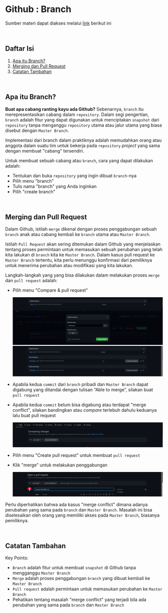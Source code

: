 # Github : Branch
Sumber materi dapat diakses melalui [link](https://www.youtube.com/watch?v=k1QXd-8VbPY&list=PLFIM0718LjIVknj6sgsSceMqlq242-jNf&index=3) berikut ini

<p>&nbsp;</p>

## Daftar Isi

1. [Apa itu Branch?](#apa-itu-branch-)
2. [Merging dan Pull Request](#merging-dan-pull-request-)
3. [Catatan Tambahan](#catatan-tambahan-)

<p>&nbsp;</p>

## Apa itu Branch? <a name = "What-Branch"></a>

**Buat apa cabang ranting kayu ada Github?** Sebenarnya, `branch` itu merepresentasikan cabang dalam `repository`. Dalam segi pengertian, `branch` adalah fitur yang dapat digunakan untuk menciptakan `snapshot` dari `repository` tanpa menganggu `repository` utama atau jalur utama yang biasa disebut dengan `Master Branch`. 

Implementasi dari branch dalam praktiknya adalah memudahkan orang atau anggota dalam suatu tim untuk bekerja pada `repository` *project* yang sama dengan membuat "cabang" tersendiri.

Untuk membuat sebuah cabang atau `branch`, cara yang dapat dilakukan adalah:
- Tentukan dan buka `repository` yang ingin dibuat `branch`-nya
- Pilih menu "branch"
- Tulis nama "branch" yang Anda inginkan
- Pilih "create branch"

<p>&nbsp;</p>

## Merging dan Pull Request <a name = "Merge-Pull"></a>

Dalam Github, istilah `merge` dikenal dengan proses penggabungan sebuah `branch` anak atau cabang kembali ke `branch` utama atau `Master Branch`.

Istilah `Pull Request` akan sering ditemukan dalam Github yang menjelaskan tentang proses permintaan untuk memasukan sebuah perubahan yang telah kita lakukan di `branch` kita ke `Master Branch`. Dalam kasus pull request ke `Master Branch` tertentu, kita perlu menunggu konfirmasi dari pemiliknya untuk menerima perubahan atau modifikasi yang kita lakukan.

Langkah-langkah yang yang bisa dilakukan dalam melakukan proses `merge` dan `pull request` adalah:
- Pilih menu "Compare & pull request"

    ![Branch](./screenshot/createbranch.png)
    ![Two Branch](./screenshot/twobranch.png)

- Apabila kedua `commit` dari `branch` pribadi dan `Master Branch` dapat digabung yang ditandai dengan tulisan  “Able to merge”, silakan buat `pull request`
- Apabila kedua `commit` belum bisa digabung atau terdapat "merge conflict", silakan bandingkan atau *compare* terlebuh dahulu keduanya lalu buat pull request

   ![Compare](./screenshot/compare.png)

- Pilih menu "Create pull request" untuk membuat `pull request`
- Klik "merge" untuk melakukan penggabungan

   ![Merge](./screenshot/merge.png)

Perlu diperhatikan bahwa ada kasus "merge conflict" dimana adanya perubahan yang sama pada `branch` dan `Master Branch`. Masalah ini bisa diselesaikan oleh orang yang memiliki akses pada `Master Branch`, biasanya pemiliknya.

<p>&nbsp;</p>

## Catatan Tambahan <a name = "CT"></a>

Key Points:

- `Branch` adalah fitur untuk membuat `snapshot` di Github tanpa mengganggu `Master Branch`
- `Merge` adalah proses penggabungan `branch` yang dibuat kembali ke `Master Branch`
- `Pull request` adalah permintaan untuk memasukan perubahan ke `Master Branch`
- Pehatikan tentang masalah "merge conflict" yang terjadi bila ada perubahan yang sama pada `branch` dan `Master Branch`